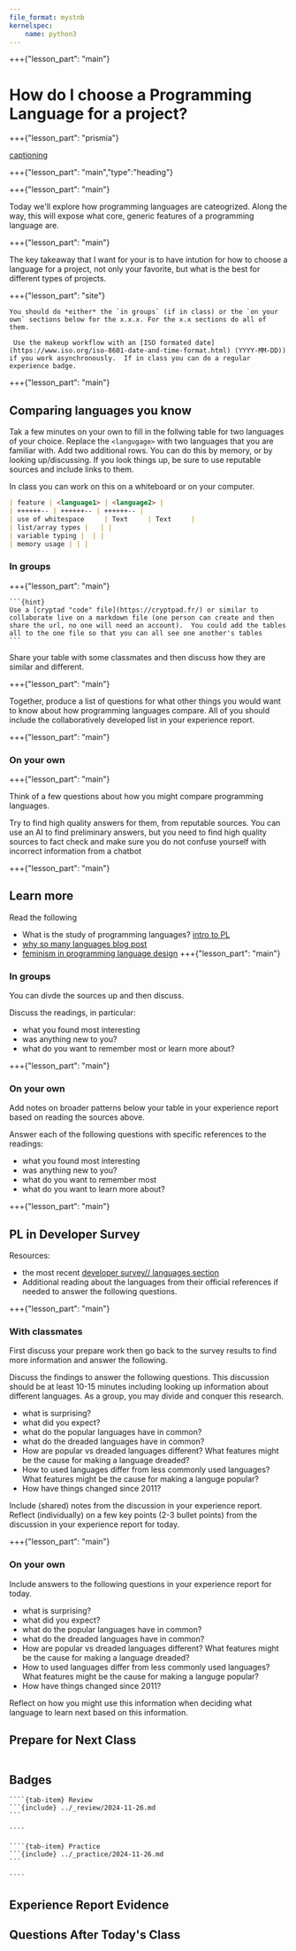 ```yaml
---
file_format: mystnb
kernelspec:
    name: python3
---
```



+++{"lesson_part": "main"}
# How do I choose a Programming Language for a project?



+++{"lesson_part": "prismia"}

[captioning](https://zipcaptions.app/#/)



+++{"lesson_part": "main","type":"heading"}

+++{"lesson_part": "main"}

Today we'll explore how programming languages are cateogrized. Along the way, this will expose what core, generic features of a programming language are.  

+++{"lesson_part": "main"}

The key takeaway that I want for your is to have intution for how to choose a language for a project, not only your favorite, but what is the best for different types of projects.

+++{"lesson_part": "site"}

```{tip}
You should do *either* the `in groups` (if in class) or the `on your own` sections below for the x.x.x. For the x.x sections do all of them.
```

```{important}
 Use the makeup workflow with an [ISO formated date](https://www.iso.org/iso-8601-date-and-time-format.html) (YYYY-MM-DD)) if you work asynchronously.  If in class you can do a regular experience badge. 
```
+++{"lesson_part": "main"}


##  Comparing languages you know

Tak a few minutes on your own to fill in the follwing table for two languages of your choice. Replace the `<langugage>` with two languages that you are familiar with. Add two additional rows. You can do this by memory, or by looking up/discussing. If you look things up, be sure to use reputable sources and include links to them.  

In class you can work on this on a whiteboard or on your computer.

```markdown
| feature | <language1> | <language2> |
| ++++++-- | ++++++-- | ++++++-- |
| use of whitespace     | Text     | Text     |
| list/array types |   | |
| variable typing |  | | 
| memory usage | | | 
```

### In groups

+++{"lesson_part": "main"}
````{margin}
```{hint}
Use a [cryptad "code" file](https://cryptpad.fr/) or similar to collaborate live on a markdown file (one person can create and then share the url, no one will need an account).  You could add the tables all to the one file so that you can all see one another's tables
```
````
Share your table with some classmates and then discuss how they are similar and different.  

+++{"lesson_part": "main"}

Together, produce a list of questions for what other things you would want to know about how programming languages compare.  All of you should include the collaboratively developed list in your experience report. 


+++{"lesson_part": "main"}


### On your own

+++{"lesson_part": "main"}

Think of a few questions about how you might compare programming languages. 

Try to find high quality answers for them, from reputable sources.  You can use an AI to find preliminary answers, but you need to find high quality sources to fact check and make sure you do not confuse yourself with incorrect information from a chatbot

+++{"lesson_part": "main"}


## Learn more

Read the following

- What is the study of programming languages? [intro to PL](https://www3.cs.stonybrook.edu/~pfodor/courses/CSE260/_L01_Introduction_Programming_Languages.pdf)
- [why so many languages blog post](https://stackoverflow.blog/2015/07/29/why-are-there-so-many-programming-languages/)
- [feminism in programming language design](https://www.felienne.com/archives/8470)
+++{"lesson_part": "main"}

### In groups 

You can divde the sources up and then discuss. 

Discuss the readings, in particular: 
- what you found most interesting
- was anything new to you? 
- what do you want to remember most or learn more about? 

+++{"lesson_part": "main"}

### On your own 

Add notes on broader patterns below your table in your experience report based on reading the sources above. 

Answer each of the following questions with specific references to the readings:
- what you found most interesting
- was anything new to you? 
- what do you want to remember most 
- what do you want to learn more about? 


+++{"lesson_part": "main"}

## PL in Developer Survey


Resources:
-  the most recent [developer survey// languages section](https://insights.stackoverflow.com/survey)
- Additional reading about the languages from their official references if needed to answer the following questions.

+++{"lesson_part": "main"}

### With classmates

First discuss your prepare work then go back to the survey results to find more information and answer the following. 

Discuss the findings to answer the following questions. This discussion should be at least 10-15 minutes including looking up information about different languages. As a group, you may divide and conquer this research. 
- what is surprising?
- what did you expect?
- what do the popular languages have in common?
- what do the dreaded languages have in common?
- How are popular vs dreaded languages different? What features might be the cause for making a language dreaded?
- How to used languages differ from less commonly used languages? What features might be the cause for making a languge popular? 
- How have things changed since 2011? 



Include (shared) notes from the discussion in your experience report. 
Reflect (individually) on a few key points (2-3 bullet points) from the discussion in your experience report for today. 

<!-- if instructor absent: Include the names of your group mates that you discussed with. -->


+++{"lesson_part": "main"}

### On your own


Include answers to the following questions in your experience report for today. 
- what is surprising?
- what did you expect?
- what do the popular languages have in common?
- what do the dreaded languages have in common?
- How are popular vs dreaded languages different? What features might be the cause for making a language dreaded?
- How to used languages differ from less commonly used languages? What features might be the cause for making a languge popular? 
- How have things changed since 2011? 


Reflect on how you might use this information when deciding what language to learn next based on this information. 






## Prepare for Next Class 

```{include} ../_prepare/2024-12-03.md
```

## Badges

`````{tab-set}
````{tab-item} Review
```{include} ../_review/2024-11-26.md
```

````

````{tab-item} Practice
```{include} ../_practice/2024-11-26.md
```

````
`````



## Experience Report Evidence

## Questions After Today's Class 